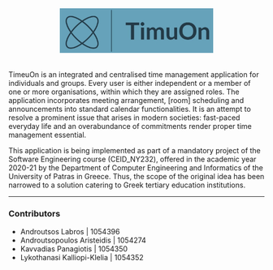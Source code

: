 <div  align="center">
  <img src="logo.jpeg" width=60%>
</div>

<br>

TimeuOn is an integrated and centralised time management application for individuals and groups. Every user is either independent or a member of one or more organisations, within which they are assigned roles. The application incorporates meeting arrangement, [room] scheduling and announcements into standard calendar functionalities. It is an attempt to resolve a prominent issue that arises in modern societies: fast-paced everyday life and an overabundance of commitments render proper time management essential.

This application is being implemented as part of a mandatory project of the Software Engineering course (CEID_NΥ232), offered in the academic year 2020-21 by the Department of Computer Engineering and Informatics of the University of Patras in Greece. Thus, the scope of the original idea has been narrowed to a solution catering to Greek tertiary education institutions.

---

### Contributors

* Androutsos Labros | 1054396
* Androutsopoulos Aristeidis | 1054274
* Kavvadias Panagiotis | 1054350
* Lykothanasi Kalliopi-Klelia | 1054352
